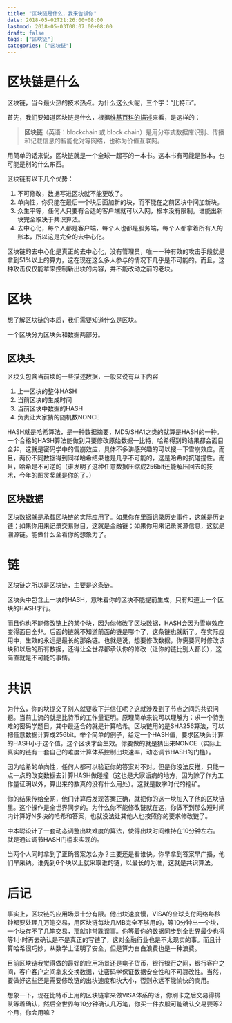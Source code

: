 ```yaml
---
title: "区块链是什么，我来告诉你"
date: 2018-05-02T21:26:00+08:00
lastmod: 2018-05-03T00:07:00+08:00
draft: false
tags: ["区块链"]
categories: ["区块链"]
---
```


# 区块链是什么

区块链，当今最火热的技术热点。为什么这么火呢，三个字：“比特币”。

首先，我们要知道区块链是什么，根据[维基百科的描述](https://zh.wikipedia.org/wiki/%E5%8C%BA%E5%9D%97%E9%93%BE)来看，是这样的：

> **区块链**（英语：blockchain 或 block chain）是用分布式数据库识别、传播和记载信息的智能化对等网络，也称为价值互联网。

用简单的话来说，区块链就是一个全球一起写的一本书。这本书有可能是账本，也可能是别的什么东西。

区块链有以下几个优势：

1. 不可修改，数据写进区块就不能更改了。
2. 单向性，你只能在最后一个块后面加新的块，而不能在之前区块中间加新块。
3. 众生平等，任何人只要有合适的客户端就可以入网，根本没有限制。谁能出新块完全取决于共识算法。
4. 去中心化，每个人都是客户端，每个人也都是服务端，每个人都拿着所有人的账本，所以这是完全的去中心化。

区块链的去中心化是真正的去中心化，没有管理员，唯一一种有效的攻击手段就是拿到51%以上的算力，这在现在这么多人参与的情况下几乎是不可能的。而且，这种攻击仅仅能拿来控制新出块的内容，并不能改动之前的老块。

<!--more-->

# 区块

想了解区块链的本质，我们需要知道什么是区块。

一个区块分为区块头和数据两部分。

## 区块头

区块头包含当前块的一些描述数据，一般来说有以下内容

1. 上一区块的整体HASH
2. 当前区块的生成时间
3. 当前区块中数据的HASH
4. 负责让大家猜的随机数NONCE

HASH就是哈希算法，是一种数据摘要，MD5/SHA1之类的就算是HASH的一种。一个合格的HASH算法能做到只要修改原始数据一比特，哈希得到的结果都会面目全非，这就是密码学中的雪崩效应，具体不多讲感兴趣的可以搜一下雪崩效应。而且，两份不同数据得到同样哈希结果也是几乎不可能的，这是哈希的抗碰撞性。而且，哈希是不可逆的（谁发明了这种任意数据压缩成256bit还能解压回去的技术，今年的图灵奖就是你的了。）

## 区块数据

区块数据就是承载区块链的实际应用了。如果你在里面记录历史事件，这就是历史链；如果你用来记录交易账目，这就是金融链；如果你用来记录溯源信息，这就是溯源链。能做什么全看你的想象力了。

# 链

区块链之所以是区块链，主要是这条链。

区块头中包含上一块的HASH，意味着你的区块不能提前生成，只有知道上一个区块的HASH才行。

而且你也不能修改链上的某个块，因为你修改了区块数据，HASH会因为雪崩效应变得面目全非。后面的链就不知道前面的链是哪个了，这条链也就断了。在实际应用中，生效的永远是最长的那条链。也就是说，想要修改数据，你需要同时修改该块和以后的所有数据，还得让全世界都承认你的修改（让你的链比别人都长），这简直就是不可能的事情。

# 共识

为什么，你的块提交了别人就要收下并信任呢？这就涉及到了节点之间的共识问题。当前主流的就是比特币的工作量证明。原理简单来说可以理解为：求一个特别难的密码学题目。其中最适合的就是计算哈希。区块链用的是SHA256算法，可以把任意数据计算成256bit。举个简单的例子，给定一个HASH值，要求区块头计算的HASH小于这个值，这个区块才会生效。你要做的就是猜出来NONCE（实际上真实的链有一套自己的难度计算体系控制出块速率，动态调节HASH的门槛）。

因为哈希的单向性，任何人都可以验证你的答案对不对。但是你没法反推，只能一点一点的改变数据去计算HASH做碰撞（这也是大家诟病的地方，因为除了作为工作量证明以外，算出来的数真的没有什么用处）。这就是数字时代的挖矿。

你的结果传给全网，他们计算后发现答案正确，就把你的这一块加入了他的区块链里。这个操作是全世界同步的。为什么你不能修改链就在这，你做不到那么短时间内计算好N多块的哈希和答案，也就没法让其他人也按照你的要求修改链了。

中本聪设计了一套动态调整出块难度的算法，使得出块时间维持在10分钟左右。就是通过调节HASH门槛来实现的。

当两个人同时拿到了正确答案怎么办？主要还是看谁快。你早拿到答案早广播，他们早采纳。谁先到6个块以上就采取谁的链，以最长的为准，这就是共识算法。

# 后记

事实上，区块链的应用场景十分有限。他出块速度慢，VISA的全球支付网络每秒钟都要处理几万笔交易，用区块链每块几MB完全不够用的，等10分钟出一个块，一个块存不了几笔交易，那就非常耽误事。你等着你的数据同步到全世界最少也得等1小时再去确认是不是真正的写链了，这对金融行业也是不太现实的事。而且计算哈希很巧妙，从数学上证明了安全，但是算力白白浪费也是一种浪费。

目前区块链我觉得做的最好的应用场景还是电子货币，银行银行之间，银行客户之间，客户客户之间拿来交换数据，让密码学保证数据安全性和不可篡改性。当然，要做好这些还是需要修改链的出块速度和块大小，否则永远不能愉快的商用。

想象一下，现在比特币上用的区块链拿来做VISA体系的话，你刷卡之后交易得排队等着确认，然后全世界每10分钟确认几万笔，你买一件衣服可能确认交易要等2个月，你会用嘛？